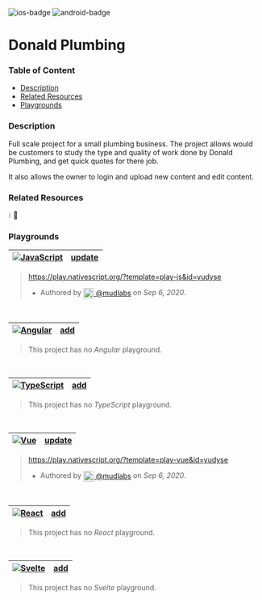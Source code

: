 [javascript-badge]: https://img.shields.io/badge/JavaScript-%E2%9C%93-F7DF1E.svg?logo=JavaScript&logoColor=F7DF1E&labelColor=000000
[typescript-badge]: https://img.shields.io/badge/TypeScript-%E2%9C%93-007ACC.svg?logo=TypeScript&logoColor=007ACC&labelColor=000000
[angular-badge]: https://img.shields.io/badge/Angular-%E2%9C%93-DD0031.svg?logo=Angular&logoColor=DD0031&labelColor=000000
[vue-badge]: https://img.shields.io/badge/Vue.js-%E2%9C%93-4FC08D.svg?logo=Vue.js&logoColor=4FC08D&labelColor=000000
[react-badge]: https://img.shields.io/badge/React-%E2%9C%93-33d8ff.svg?logo=React&logoColor=33d8ff&labelColor=000000
[svelte-badge]: https://img.shields.io/badge/Svelte-%E2%9C%93-f93e02.svg?logo=Svelte&logoColor=f93e02&labelColor=000000
[ios-badge]: https://img.shields.io/badge/ios-%E2%9C%93-949393.svg?logo=apple&logoColor=white
[android-badge]: https://img.shields.io/badge/android-%E2%9C%93-949393.svg?logo=android&logoColor=white


<!-- Platform Support (i.e. ![ios]) -->
![ios-badge]
![android-badge]


<!-- Project Title -->
# Donald Plumbing


### Table of Content
  - [Description](#description)
  - [Related Resources](#related-resources)
  - [Playgrounds](#playgrounds)


<!-- Project description -->
### Description
Full scale project for a small plumbing business. The project allows would be customers to study the type and quality of work done by Donald Plumbing, and get quick quotes for there job. 

It also allows the owner to login and upload new content and edit content.


<!-- 
Reference any related resources here. These could include;
 * Existing video or blog tutorials that create the same project, or inspired it.
 * A live website or app using the behaviour, style, etc.., the app is trying to replicate.
 * Or perhaps a design from somewhere like dribbble.com inspired the project.
-->
### Related Resources
💧 🚰


<!-- Playground Tables -->
### Playgrounds

| [![JavaScript][javascript-badge]](https://play.nativescript.org/?template=play-js&id=yudyse) | [update](https%3A%2F%2Fgithub.com%2Fmudlabs%2Fhello-word-javascript-action%2Fissues%2Fnew%2F%3Ftitle%3D%5Bupdate%5D%5Bjavascript%5D%20Donald%2BPlumbing%26body%3D%3C!--%20Please%20past%20your%20updated%20javascript%20playground%20link%20below%20--%3E%0D%0A%23%23%20Playground%0D%0A%0D%0A%3C--%20Please%20provide%20a%20short%20detailed%20reason%20for%20the%20update%2Fchange%20--%3E%0D%0A%23%23%20Reason%0D%0A) |
| :--- | ---: |
> https://play.nativescript.org/?template=play-js&id=yudyse
> - Authored by [<img src="https://avatars3.githubusercontent.com/u/32623552?s=60&v=4" width="21" align="center"/> @mudlabs](https://github.com/mudlabs) on _Sep 6, 2020_.
> 
<br/>

| [![Angular][angular-badge]]() | [add](https%3A%2F%2Fgithub.com%2Fmudlabs%2Fhello-word-javascript-action%2Fissues%2Fnew%2F%3Ftitle%3D%5Badd%5D%5Bangular%5D%20Donald%2BPlumbing%26body%3D%3C!--%20Please%20past%20your%20angular%20playground%20link%20below%20and%20press%20Submit%20--%3E) |
| :--- | ---: |
> This project has no _Angular_ playground.
> 
> 
<br/>

| [![TypeScript][typescript-badge]]() | [add](https%3A%2F%2Fgithub.com%2Fmudlabs%2Fhello-word-javascript-action%2Fissues%2Fnew%2F%3Ftitle%3D%5Badd%5D%5Btypescript%5D%20Donald%2BPlumbing%26body%3D%3C!--%20Please%20past%20your%20typescript%20playground%20link%20below%20and%20press%20Submit%20--%3E) |
| :--- | ---: |
> This project has no _TypeScript_ playground.
> 
> 
<br/>

| [![Vue][vue-badge]](https://play.nativescript.org/?template=play-vue&id=yudyse) | [update](https%3A%2F%2Fgithub.com%2Fmudlabs%2Fhello-word-javascript-action%2Fissues%2Fnew%2F%3Ftitle%3D%5Bupdate%5D%5Bvue%5D%20Donald%2BPlumbing%26body%3D%3C!--%20Please%20past%20your%20updated%20vue%20playground%20link%20below%20--%3E%0D%0A%23%23%20Playground%0D%0A%0D%0A%3C--%20Please%20provide%20a%20short%20detailed%20reason%20for%20the%20update%2Fchange%20--%3E%0D%0A%23%23%20Reason%0D%0A) |
| :--- | ---: |
> https://play.nativescript.org/?template=play-vue&id=yudyse
> - Authored by [<img src="https://avatars3.githubusercontent.com/u/32623552?s=60&v=4" width="21" align="center"/> @mudlabs](https://github.com/mudlabs) on _Sep 6, 2020_.
> 
<br/>

| [![React][react-badge]]() | [add](https%3A%2F%2Fgithub.com%2Fmudlabs%2Fhello-word-javascript-action%2Fissues%2Fnew%2F%3Ftitle%3D%5Badd%5D%5Breact%5D%20Donald%2BPlumbing%26body%3D%3C!--%20Please%20past%20your%20react%20playground%20link%20below%20and%20press%20Submit%20--%3E) |
| :--- | ---: |
> This project has no _React_ playground.
> 
> 
<br/>

| [![Svelte][svelte-badge]]() | [add](https%3A%2F%2Fgithub.com%2Fmudlabs%2Fhello-word-javascript-action%2Fissues%2Fnew%2F%3Ftitle%3D%5Badd%5D%5Bsvelte%5D%20Donald%2BPlumbing%26body%3D%3C!--%20Please%20past%20your%20svelte%20playground%20link%20below%20and%20press%20Submit%20--%3E) |
| :--- | ---: |
> This project has no _Svelte_ playground.
> 
> 
<br/>